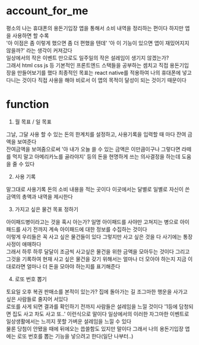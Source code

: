 # account_for_me

평소의 나는 휴대폰의 용돈기입장 앱을 통해서 소비 내역을 정리하는 편이다 하지만 앱을 사용하면 할 수록 <br>'아 이점은 좀 이렇게 했으면 좀 더 편했을 텐데' '아 이 기능이 있으면 앱이 재밌어지지 않을까?' 라는 생각이 커져갔다<br> 일상에서의 작은 이벤트 만으로도 일주일의 작은 설레임이 생기지 않겠는가?<br>그래서 html css js 등 기본적인 프론트엔드 스택들을 공부하는 셈치고 직접 용돈기입장을 만들어보기를 했다 최종적인 목표는 react native를 적용하여 나의 휴대폰에 넣고 다니는 것이다 직접 사용을 해야 비로서 이 앱의 목적이 달성이 되는 것이기 때문이다 




# function 

1. 월 목표 / 일 목표 

그날, 그달 사용 할 수 있는 돈의 한계치를 설정하고, 사용기록을 입력할 때 마다 잔여 금액을 보여준다 <br>잔여금액을 보여줌으로써 '아 내가 오늘 쓸 수 있는 금액은 이만큼이구나 그렇다면 라떼를 먹지 말고 아메리카노를 골라야지' 등의 돈을 현명하게 쓰는 의사결정을 하는데 도움을 줄 수 있다 


2. 사용 기록 

말그대로 사용기록 돈의 소비 내용을 적는 곳이다 이곳에서는 달별로 일별로 자신이 쓴 금액의 총액과 내역을 제시한다 


3. 가지고 싶은 물건 목표 정하기 

아이패드병이라고는 것을 혹시 아는가? 일명 아이패드를 사야만 고쳐지는 병으로 아이패드를 사기 전까지 계속 아이패드에 대한 정보를 수집하는 것이다 <br>이렇게 우리들은 꼭 사고 싶은 물건들이 있다 그렇지만 사고 싶은 것을 다 사기에는 통장 사정이 애매하다 <br>그래서 하루 하루 달달이 조금씩 사고싶은 물건을 위한 금액을 모아두는 것이다 그리고 그것을 기록하여 현재 사고 싶은 물건을 갖기 위해서는 얼마나 더 모아야 하는지 지금 이대로라면 얼마나 더 돈을 모아야 하는지를 표기해준다 


4. 로또 번호 뽑기 

토요일 오후 복권 판매소를 본적이 있는가? 집에 돌아가는 길 조그마한 행운을 사가고 싶은 사람들로 줄지어 서있다 <br>로또를 사게 되면 결과를 확인하기 전까지 사람들은 설레임을 느낄 것이다 '1등에 담청되면 집도 사고 차도 사고 또..' 이런식으로 말이다 일상에서의 이러한 자그마한 이벤트로 일상생활에서는 느끼지 못할 가벼운 설레임을 느낄 수 있다<br> 물론 당첨이 안됐을 때에 뒤에오는 씁쓸함도 있지만 말이다 그래서 나의 용돈기입장 앱에는 로또 번호를 뽑는 기능을 넣으려고 한다(일단 나부터..)


